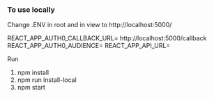 ### To use locally

Change .ENV in root and in view to http://localhost:5000/

REACT_APP_AUTH0_CALLBACK_URL= http://localhost:5000/callback
REACT_APP_AUTH0_AUDIENCE=
REACT_APP_API_URL=

Run

1.  npm install
2.  npm run install-local
3.  npm start
